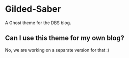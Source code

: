 # Gilded-Saber
A Ghost theme for the DBS blog.


## Can I use this theme for my own blog?

No, we are working on a separate version for that :)
